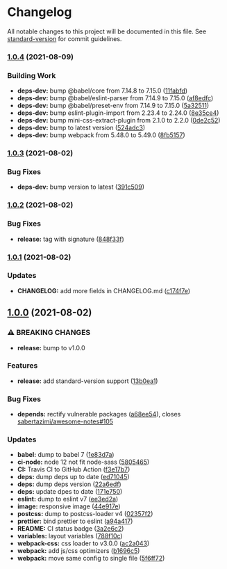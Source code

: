 # Changelog

All notable changes to this project will be documented in this file. See [standard-version](https://github.com/conventional-changelog/standard-version) for commit guidelines.

### [1.0.4](https://github.com/sabertazimi/mass/compare/v1.0.3...v1.0.4) (2021-08-09)


### Building Work

* **deps-dev:** bump @babel/core from 7.14.8 to 7.15.0 ([11fabfd](https://github.com/sabertazimi/mass/commit/11fabfd7db3287599c0591f7de51ebf1c188713e))
* **deps-dev:** bump @babel/eslint-parser from 7.14.9 to 7.15.0 ([af8edfc](https://github.com/sabertazimi/mass/commit/af8edfc696cbdcf4af636260e4141775a1e72ea1))
* **deps-dev:** bump @babel/preset-env from 7.14.9 to 7.15.0 ([5a32511](https://github.com/sabertazimi/mass/commit/5a32511c079e588f28c3eb8e19b3912b87d8e8b7))
* **deps-dev:** bump eslint-plugin-import from 2.23.4 to 2.24.0 ([8e35ce4](https://github.com/sabertazimi/mass/commit/8e35ce49ee020b873371710df37d940a2a630252))
* **deps-dev:** bump mini-css-extract-plugin from 2.1.0 to 2.2.0 ([0de2c52](https://github.com/sabertazimi/mass/commit/0de2c52aa392de5d5a242b8e13e37e95b91e6a08))
* **deps-dev:** bump to latest version ([524adc3](https://github.com/sabertazimi/mass/commit/524adc36076367a2a50188de397c429365e3ef87))
* **deps-dev:** bump webpack from 5.48.0 to 5.49.0 ([8fb5157](https://github.com/sabertazimi/mass/commit/8fb515784a326dd61dcbed67c0164d92858d5c96))

### [1.0.3](https://github.com/sabertazimi/mass/compare/v1.0.2...v1.0.3) (2021-08-02)


### Bug Fixes

* **deps-dev:** bump version to latest ([391c509](https://github.com/sabertazimi/mass/commit/391c509902d634187c54ccb4f9de894dbd10427e))

### [1.0.2](https://github.com/sabertazimi/mass/compare/v1.0.1...v1.0.2) (2021-08-02)


### Bug Fixes

* **release:** tag with signature ([848f33f](https://github.com/sabertazimi/mass/commit/848f33f6bd8b08c9a5a8f07787728c22bc57acb9))

### [1.0.1](https://github.com/sabertazimi/mass/compare/v1.0.0...v1.0.1) (2021-08-02)


### Updates

* **CHANGELOG:** add more fields in CHANGELOG.md ([c174f7e](https://github.com/sabertazimi/mass/commit/c174f7e90420245a97c5c9e7adda13e02582513c))

## [1.0.0](https://github.com/sabertazimi/mass/compare/v0.0.10...v1.0.0) (2021-08-02)


### ⚠ BREAKING CHANGES

* **release:** bump to v1.0.0

### Features

* **release:** add standard-version support ([13b0ea1](https://github.com/sabertazimi/mass/commit/13b0ea1df7b0bb32b85d3105ff1a10591d1bdcba))


### Bug Fixes

* **depends:** rectify vulnerable packages ([a68ee54](https://github.com/sabertazimi/mass/commit/a68ee548703f26ee7c857b0504775135cb882e28)), closes [sabertazimi/awesome-notes#105](https://github.com/sabertazimi/awesome-notes/issues/105)


### Updates

* **babel:** dump to babel 7 ([1e83d7a](https://github.com/sabertazimi/mass/commit/1e83d7a5e31391e2b2a54686a0395650a3797649))
* **ci-node:** node 12 not fit node-sass ([5805465](https://github.com/sabertazimi/mass/commit/58054655828560554a23b7d989f266702ebe7b00))
* **CI:** Travis CI to GitHub Action ([f3e17b7](https://github.com/sabertazimi/mass/commit/f3e17b728b984865e677aa13f532ea42c4fed086))
* **deps:** dump deps up to date ([ed71045](https://github.com/sabertazimi/mass/commit/ed710450462383a588ecdc1b4771f5f01ad9746e))
* **deps:** dump deps version ([22a6edf](https://github.com/sabertazimi/mass/commit/22a6edfc1550368eb268fa54790c44d2999944b3))
* **deps:** update dpes to date ([171e750](https://github.com/sabertazimi/mass/commit/171e750b17cbf247a0cd8f26c1626f6854bd285e))
* **eslint:** dump to eslint v7 ([ee3ed2a](https://github.com/sabertazimi/mass/commit/ee3ed2ac3932480891bd5f1368e75d3db16fa3ad))
* **image:** responsive image ([44e917e](https://github.com/sabertazimi/mass/commit/44e917e9f972e383bf87d09a13abde79e4dc6f95))
* **postcss:** dump to postcss-loader v4 ([02357f2](https://github.com/sabertazimi/mass/commit/02357f24e7bd04bbc01dbf99aa829f450a0fe288))
* **prettier:** bind prettier to eslint ([a94a417](https://github.com/sabertazimi/mass/commit/a94a4178784d02ff9bc87b6026d00f3b254e5a4c))
* **README:** CI status badge ([3a2e6c2](https://github.com/sabertazimi/mass/commit/3a2e6c2255bdc4f4be67af58cc04369934b808ec))
* **variables:** layout variables ([788f10c](https://github.com/sabertazimi/mass/commit/788f10c8028c95a9575c3f56613cfbf34a076236))
* **webpack-css:** css loader to v3.0.0 ([ac2a043](https://github.com/sabertazimi/mass/commit/ac2a043169706176933c1cf972fceaa7bdf8e9bf))
* **webpack:** add js/css optimizers ([b1696c5](https://github.com/sabertazimi/mass/commit/b1696c5d0fd3c6b22bb205bf5bf4d6e5b33064a3))
* **webpack:** move same config to single file ([5f6ff72](https://github.com/sabertazimi/mass/commit/5f6ff7204999ee360587ef171ef6e1789bdf8cd7))
